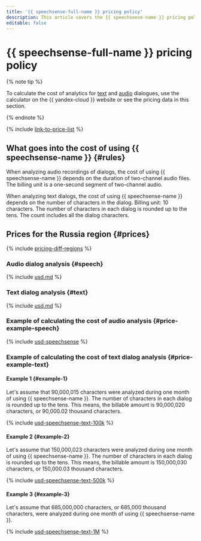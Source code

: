 ```yaml
---
title: '{{ speechsense-full-name }} pricing policy'
description: This article covers the {{ speechsense-name }} pricing policy.
editable: false
---
```


# {{ speechsense-full-name }} pricing policy



{% note tip %}




To calculate the cost of analytics for [text](https://yandex.cloud/en/prices?state=5d33b1fb1362#calculator) and [audio](https://yandex.cloud/en/prices?state=b22c4c9e4f90#calculator) dialogues, use the calculator on the {{ yandex-cloud }} website or see the pricing data in this section.


{% endnote %}

{% include [link-to-price-list](../_includes/pricing/link-to-price-list.md) %}

## What goes into the cost of using {{ speechsense-name }} {#rules}

When analyzing audio recordings of dialogs, the cost of using {{ speechsense-name }} depends on the duration of two-channel audio files. The billing unit is a one-second segment of two-channel audio.

When analyzing text dialogs, the cost of using {{ speechsense-name }} depends on the number of characters in the dialog. Billing unit: 10 characters. The number of characters in each dialog is rounded up to the tens. The count includes all the dialog characters. 

## Prices for the Russia region {#prices}

{% include [pricing-diff-regions](../_includes/pricing-diff-regions.md) %}

### Audio dialog analysis {#speech}



{% include [usd.md](../_pricing/speechsense/usd-speechsense.md) %}


### Text dialog analysis {#text}



{% include [usd.md](../_pricing/speechsense/usd-text-dialogs.md) %}


### Example of calculating the cost of audio analysis {#price-example-speech}



{% include [usd-speechsense](../_pricing_examples/speechsense/usd-speechsense.md) %}


### Example of calculating the cost of text dialog analysis {#price-example-text}

#### Example 1 {#example-1}

Let's assume that 90,000,015 characters were analyzed during one month of using {{ speechsense-name }}. The number of characters in each dialog is rounded up to the tens. This means, the billable amount is 90,000,020 characters, or 90,000.02 thousand characters.



{% include [usd-speechsense-text-100k](../_pricing_examples/speechsense/usd-speechsense-text-100k.md) %}


#### Example 2 {#example-2}

Let's assume that 150,000,023 characters were analyzed during one month of using {{ speechsense-name }}. The number of characters in each dialog is rounded up to the tens. This means, the billable amount is 150,000,030 characters, or 150,000.03 thousand characters.



{% include [usd-speechsense-text-500k](../_pricing_examples/speechsense/usd-speechsense-text-500k.md) %}


#### Example 3 {#example-3}

Let's assume that 685,000,000 characters, or 685,000 thousand characters, were analyzed during one month of using {{ speechsense-name }}.



{% include [usd-speechsense-text-1M](../_pricing_examples/speechsense/usd-speechsense-text-1M.md) %}


